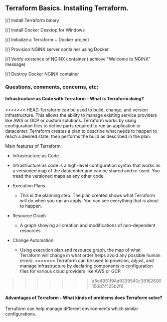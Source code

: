 ## Terraform Basics. Installing Terraform.

[/] Install Terraform binary

[/] Install Docker Desktop for Windows

[/] Initialize a Terraform + Docker project

[/] Provision NGINX server container using Docker

[/] Verify existence of NGINX container ( achieve "Welcome to NGINX" message)

[/] Destroy Docker NGINX container

### Questions, comments, concerns, etc:

#### Infrastructure as Code with Terraform - What is Terraform doing?

<<<<<<< HEAD
Terraform can be used to build, change, and version infrastructure. This allows the ability to manage existing service providers like AWS or GCP or custom solutions. Terraform works by using configuration files to define parts required to run an application or datacenter. Terraform creates a plan to describe what needs to happen to reach a desired state, then performs the build as described in the plan.

Main features of Terraform:

* Infrastructure as Code
 - Infrastructure as code is a high-level configuration syntax that works as a versioned map of the datacenter and can be shared and re-used. You tread the versioned maps as any other code.

* Execution Plans
  - This is the planning step. The plan created shows what Terraform will do when you run an apply. You can see everything that is about to happen.

* Resource Graph
  - A graph showing all creation and modifications of non-dependent resources.

* Change Automation
  - Using execution plan and resource graph, the map of what Terraform will change in what order helps avoid any possible human errors.
=======
Terraform can be used to provision, adjust, and manage infrastructure by declaring components in configuration files for various cloud providers like AWS or GCP. 
>>>>>>> a5e4931f94a9339540c38162600156d74125b2f6


#### Advantages of Terraform - What kinds of problems does Terraform solve?

Terraform can help manage different environments which similar configurations.
